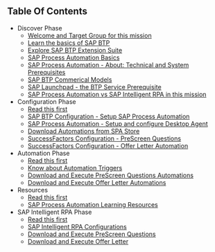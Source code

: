 ## Table Of Contents

<!-- disco-toc-start -->
- Discover Phase 
  - [Welcome and Target Group for this mission](Discover/01-Welcome)<!-- dc-card: {"label": ["Basics"], "cardName":"Welcome and Target Group for this mission"} dc-card -->
  - [Learn the basics of SAP BTP](Discover/02-SAP_BTP_BASICS)<!-- dc-card: {"label": ["Basics"], "cardName":"Learn the basics of SAP BTP"} dc-card -->
  - [Explore SAP BTP Extension Suite](Discover/03-SAP_BTP_Extensions)<!-- dc-card: {"label": ["Basics"], "cardName":"Welcome and Target Group for this mission"} dc-card -->
  - [SAP Process Automation Basics](Discover/04-SPA_BASICS)<!-- dc-card: {"label": ["Basics"], "cardName":"SAP Process Automation Basics"} dc-card -->
  - [SAP Process Automation - About: Technical and System Prerequisites](Discover/05-SPA_Prerequisites)<!-- dc-card: {"label": ["Basics"], "cardName":"SAP Process Automation - Technical and System Pre-requisites"} dc-card -->
  - [SAP BTP Commerical Models](Discover/06-BTP_Commericals)<!-- dc-card: {"label": ["Basics"], "cardName":"BTP Commercial Models"} dc-card -->
  - [SAP Launchpad - the BTP Service Prerequisite](Discover/07-SPA_SAPLaunchPad)<!-- dc-card: {"label": ["Basics"], "cardName":"SAP Launchpad - the BTP Service prerequisite"} dc-card -->
  - [SAP Process Automation vs SAP Intelligent RPA in this mission](Discover/08-SPA_vs_SAP_IntelligentRPA)<!-- dc-card: {"label": ["Basics"], "cardName":"SAP Process Automation vs SAP Intelligent RPA in this mission"} dc-card -->
- Configuration Phase
  - [Read this first](Configuration/01-Read_this_first)<!-- dc-card: {"label": ["Configuration"], "cardName":"Read this first"} dc-card -->
  - [SAP BTP Configuration - Setup SAP Process Automation](Configuration/02-SAP_BTP_SPA_Service_Setup)<!-- dc-card: {"label": ["Configuration"], "cardName":"SAP BTP Configuration - Setup SAP Process Automation"} dc-card -->
  - [SAP Process Automation - Setup and configure Desktop Agent](Configuration/03-SAP_SPA_Technical_Pre_Req)<!-- dc-card: {"label": ["Configuration"], "cardName":"SAP Process Automation - Setup and configure Desktop Agent"} dc-card -->
  - [Download Automations from SPA Store](Configuration/04-Download_Automations_From_SPAStore)<!-- dc-card: {"label": ["Configuration"], "cardName":"Download Automations from SPA Store"} dc-card -->
  - [SuccessFactors Configuration - PreScreen Questions](Configuration/05-SF_Configurations_PreScreen_Questions)<!-- dc-card: {"label": ["Configuration"], "cardName":"SuccessFactors Configuration - PreScreen Questions"} dc-card -->
  - [SuccessFactors Configuration - Offer Letter Automation](Configuration/06-SF_Configurations_Offer_Letter_Automation)<!-- dc-card: {"label": ["Configuration"], "cardName":"SuccessFactors Configuration - Offer Letter Automation"} dc-card -->
- Automation Phase
  - [Read this first](Automation/01-Read_this_first)<!-- dc-card: {"label": ["Automation"], "cardName":"SAP Process Automation - Setup and configure Desktop Agent"} dc-card -->
  - [Know about Automation Triggers](Automation/02-Attended_Scheduled_API)<!-- dc-card: {"label": ["Automation"], "cardName":"Know about Automation Triggers"} dc-card -->
  - [Download and Execute PreScreen Questions Automations](Automation/03-Download_Execute_PreScreenAutomations)<!-- dc-card: {"label": ["Automation"], "cardName":"SAP Process Automation - Setup and configure Desktop Agent"} dc-card -->
  - [Download and Execute Offer Letter Automations](Automation/04-Download_Execute_Offer_Letter_Automations)<!-- dc-card: {"label": ["Automation"], "cardName":"SAP Process Automation - Setup and configure Desktop Agent"} dc-card -->
- Resources
  - [Read this first](Resources/01-Read_this_first)
  - [SAP Process Automation Learning Resources](Resources/02-SAP_Process_Automation_Learning_Resources)
- SAP Intelligent RPA Phase
  - [Read this first](SAPIntelligentRPA/01-Read_this_first)
  - [SAP Intelligent RPA Configurations](SAPIntelligentRPA/02-SAPIntelligentRPA_Setup)
  - [Download and Execute PreScreen Questions](SAPIntelligentRPA/03-Download_Execute_PreScreenAutomations)
  - [Download and Execute Offer Letter](SAPIntelligentRPA/04-Download_Execute_Offer_Letter_Automations)
<!-- disco-toc-end -->

